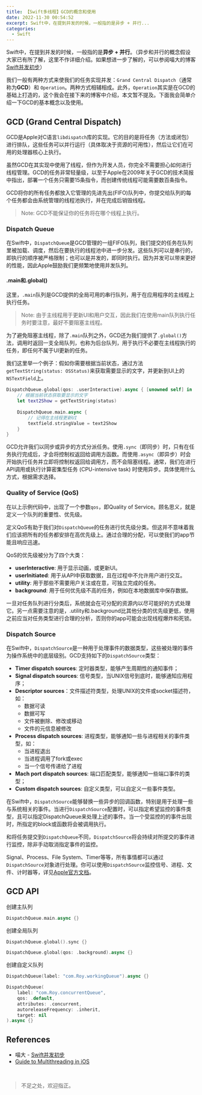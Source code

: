 ```yaml
---
title: 【Swift多线程】GCD的概念和使用
date: 2022-11-30 00:54:52
excerpt: Swift中，在提到并发的时候，一般指的是异步 + 并行...
categories:
  - Swift
---
```


Swift中，在提到并发的时候，一般指的是**异步 + 并行**。（异步和并行的概念假设大家已有所了解，这里不作详细介绍。如果想进一步了解的，可以参阅喵大的博客[Swift并发初步](https://onevcat.com/2021/07/swift-concurrency/)）

我们一般有两种方式来使我们的任务实现并发：```Grand Central Dispatch```（通常称为**GCD**）和 ```Operation```。两种方式相辅相成。此外，```Operation```其实是在GCD的基础上打造的，这个我会在接下来的博客中介绍，本文暂不提及。下面我会简单介绍一下GCD的基本概念以及使用。

## GCD (Grand Central Dispatch)

GCD是Apple对C语言```libdispatch```库的实现。它的目的是将任务（方法或闭包）进行排队，这些任务可以并行运行（具体取决于资源的可用性），然后让它们在可用的处理器核心上执行。

虽然GCD在其实现中使用了线程，但作为开发人员，你完全不需要担心如何进行线程管理。GCD的任务非常轻量级，以至于Apple在2009年关于GCD的技术简报中指出，部署一个任务只需要15条指令，而创建传统线程可能需要数百条指令。

GCD将你的所有任务都放入它管理的先进先出(FIFO)队列中，你提交给队列的每个任务都会由系统管理的线程池执行，并在完成后销毁线程。

> Note: GCD不能保证你的任务将在哪个线程上执行。


### Dispatch Queue

在Swift中，```DispatchQueue```是GCD管理的一组FIFO队列，我们提交的任务在队列里被加载、调度，然后在要执行的线程池中进一步分发。这些队列可以是串行的，即执行的顺序被严格限制；也可以是并发的，即同时执行。因为并发可以带来更好的性能，因此Apple鼓励我们更频繁地使用并发队列。

#### .main和.global()

这里，```.main```队列是GCD提供的全局可用的串行队列，用于在应用程序的主线程上执行任务。

> Note: 由于主线程用于更新UI和用户交互，因此我们在使用main队列执行任务时要注意，最好不要阻塞主线程。

为了避免阻塞主线程，除了```.main```队列之外，GCD还为我们提供了```.global()```方法，调用时返回一支全局队列，也称为后台队列，用于执行不必要在主线程执行的任务，即任何不属于UI更新的任务。

我们这里举一个例子：假如你需要根据当前状态，通过方法```getTextString(status: OSStatus)```来获取需要显示的文字，并更新到UI上的```NSTextField```上。

```swift
DispatchQueue.global(qos: .userInteractive).async { [unowned self] in
    // 根据当前状态获取要显示的文字
    let text2Show = getTextString(status)
    
    DispatchQueue.main.async {
        // 记得在主线程更新UI
        textfield.stringValue = text2Show
    }
}
```

GCD允许我们以同步或异步的方式分派任务。使用```.sync```（即同步）时，只有在任务执行完成后，才会将控制权返回给调用方函数。而使用```.async```（即异步）时会开始执行任务并立即将控制权返回给调用方，而不会阻塞线程。通常，我们在进行API调用或执行计算密集型任务 (CPU-intensive task) 时使用异步。具体使用什么方式，根据需求选择。

### Quality of Service (QoS)

在以上示例代码中，出现了一个参数```qos```，即Quality of Service。顾名思义，就是定义一个队列的重要性、优先级。

定义QoS有助于我们对```DispatchQueue```的任务进行优先级分类。但这并不意味着我们应该把所有的任务都安排在高优先级上。通过合理的分配，可以使我们的app节能且响应迅速。

QoS的优先级被分为了四个大类：

- **userInteractive**: 用于显示动画，或更新UI。
- **userInitiated**: 用于从API中获取数据，且在过程中不允许用户进行交互。
- **utility**: 用于那些不需要用户关注或在意，可独立完成的任务。
- **background**: 用于任何优先级不高的任务，例如在本地数据库中保存数据。

一旦对任务队列进行分类后，系统就会在可分配的资源内以尽可能好的方式处理它。另一点需要注意的是，.utility和.background比其他分类的优先级更低，使用之前应当对任务类型进行合理的分析，否则你的app可能会出现线程爆炸和死锁。

### Dispatch Source

在Swift中，```DispatchSource```是一种用于处理事件的数据类型，这些被处理的事件为操作系统中的底层级别。GCD支持如下的```DispatchSource```类型：

- **Timer dispatch sources**: 定时器类型，能够产生周期性的通知事件；
- **Signal dispatch sources**: 信号类型，当UNIX信号到底时，能够通知应用程序；
- **Descriptor sources**：文件描述符类型，处理UNIX的文件或socket描述符，如：
	- 数据可读
	- 数据可写
	- 文件被删除、修改或移动
	- 文件的元信息被修改
- **Process dispatch sources**: 进程类型，能够通知一些与进程相关的事件类型，如：
	- 当进程退出
	- 当进程调用了fork或exec
	- 当一个信号传递给了进程
- **Mach port dispatch sources**: 端口匹配类型，能够通知一些端口事件的类型；
- **Custom dispatch sources**: 自定义类型，可以自定义一些事件类型。

在Swift中，```DispatchSource```能够替换一些异步的回调函数，特别是用于处理一些与系统相关的事件。当进行```DispatchSource```配置时，可以指定希望监控的事件类型，且可以指定DispatchQueue来处理上述的事件。当一个受监控的的事件出现时，所指定的block或函数将会被调用执行。

和将任务提交到```DispatchQueue```不同，```DispatchSource```将会持续对所提交的事件进行监控，除非手动取消指定事件的监控。

Signal、Process、File System、Timer等等，所有事情都可以通过```DispatchSource```对象进行处理。你可以使用```DispatchSource```监控信号、进程、文件、计时器等，详见[Apple官方文档](https://developer.apple.com/documentation/dispatch/dispatchsource)。

## GCD API

创建主队列

```swift
DispatchQueue.main.async {}
```

创建全局队列

```swift
DispatchQueue.global().sync {}

DispatchQueue.global(qos: .background).async {}
```

创建自定义队列

```swift
DispatchQueue(label: "com.Roy.workingQueue").async {}

DispatchQueue(
    label: "com.Roy.concurrentQueue",
    qos: .default,
    attributes: .concurrent,
    autoreleaseFrequency: .inherit,
    target: nil
).async {}
```


## References

- 喵大 - [Swift并发初步](https://onevcat.com/2021/07/swift-concurrency/)
- [Guide to Multithreading in iOS](https://blog.devgenius.io/multithreading-in-swift-how-gcd-works-why-do-we-need-operation-queues-high-performing-ios-ddf6ca09583e)

<br/>

> 不足之处，欢迎指正。
